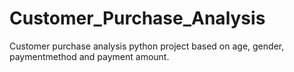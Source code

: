 # Customer_Purchase_Analysis
Customer purchase analysis python project based on age, gender, paymentmethod and payment amount.
